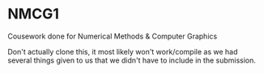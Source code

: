 # NMCG1
Cousework done for Numerical Methods &amp; Computer Graphics

Don't actually clone this, it most likely won't work/compile as we had several things given to us that we didn't have to include in the submission.
